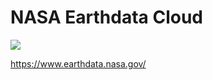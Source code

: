 # NASA Earthdata Cloud

![](../../asset/climate_risks_cloud_data_filled.png)

https://www.earthdata.nasa.gov/
